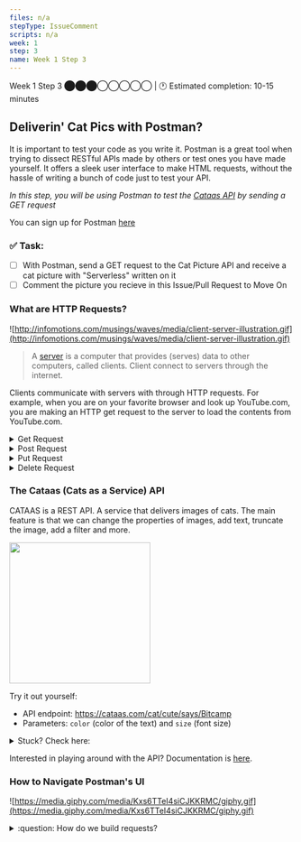 ```yaml
---
files: n/a
stepType: IssueComment
scripts: n/a
week: 1
step: 3
name: Week 1 Step 3
---
```


Week 1 Step 3 ⬤⬤⬤◯◯◯◯◯ | 🕐 Estimated completion: 10-15 minutes

## Deliverin' Cat Pics with Postman? 
It is important to test your code as you write it. Postman is a great tool when trying to dissect RESTful APIs made by others or test ones you have made yourself. It offers a sleek user interface to make HTML requests, without the hassle of writing a bunch of code just to test your API.

*In this step, you will be using Postman to test the [Cataas API](cataas.com) by sending a GET request*

You can sign up for Postman [here](https://www.postman.com/)

### ✅  Task:

- [ ]  With Postman, send a GET request to the Cat Picture API and receive a cat picture with "Serverless" written on it 
- [ ]  Comment the picture you recieve in this Issue/Pull Request to Move On

### What are HTTP Requests?
![http://infomotions.com/musings/waves/media/client-server-illustration.gif](http://infomotions.com/musings/waves/media/client-server-illustration.gif)

> A [server](https://www.infotech.co.uk/blog/it-infrastructure-what-does-a-server-actually-do) is a computer that provides (serves) data to other computers, called clients. Client connect to servers through the internet.

Clients communicate with servers with through HTTP requests. For example, when you are on your favorite browser and look up YouTube.com, you are making an HTTP get request to the server to load the contents from YouTube.com.

<details>
<summary>Get Request</summary>
A Get Request is used to retrieve and request data from a specified resource in a server. The information is iddentified by the Request-URL. In this case, you will use
a Get Request URL from the Catass API to receive a cat picture.

</details>


<details>
<summary>Post Request</summary>
A Post request are used to send data to a server to create or update a resource. The informration submitted to the server is archived in the request body of the HTTP request.
The HTTP post method is often used to send user-generated data to a server. An example could be uploading a picture to an Post URL.

</details>

<details>
<summary>Put Request</summary>
A Put request is similar to a Post request, but the difference is that Put requests are idempotent, meaning the results will always be the sabe if you call the Put request 
multiple times.

</details>

<details>
<summary>Delete Request</summary>
A Delete request is used to delete resources indicated by the URL and will remove the targeted resource.

</details>

### The Cataas (Cats as a Service) API
CATAAS is a REST API. A service that delivers images of cats. The main feature is that we can change the properties of images, add text, truncate the image, add a filter and more.

<img src="https://cataas.com/cat/says/hello%20world!" height="250" width="250">

Try it out yourself:
* API endpoint: https://cataas.com/cat/cute/says/Bitcamp
* Parameters: `color` (color of the text) and `size` (font size)

<details>
<summary>Stuck? Check here:</summary>
<br>

1. **Specifying the API Endpoint:** Enter https://cataas.com/cat/cute/says/Bitcamp, which is the API endpoint, into the text box next to GET

![image](https://user-images.githubusercontent.com/69332964/98034882-ad787100-1de5-11eb-83fd-9cb73f78beae.png)

2. **Setting Parameters:** Click on "Params" and enter `color` into Key and the color you want (eg. blue) into Value. Enter `size` into the next Key row and a number (eg. 50) into Value.
> **Note on parameters:** 
> * the `size` parameter refers to the font size of your caption. It has a limit at around 1,200.
> * Colors are pretty hit or miss; since the Cat API is on the web, but it generally adheres to HTML color names. Expect values such as "blue, green, yellow" to work.
> * The API can take very large words as input for the caption, however only **34** characters can be seen on the picture at one time .
3. **Click `Send` to get your cat picture**
    <br><br/>
</details>

Interested in playing around with the API? Documentation is [here](https://cataas.com/#/).


### How to Navigate Postman's UI
![https://media.giphy.com/media/Kxs6TTeI4siCJKKRMC/giphy.gif](https://media.giphy.com/media/Kxs6TTeI4siCJKKRMC/giphy.gif)

<details>
  <summary>:question: How do we build requests?</summary>
  
  The [Postman documentation](https://learning.postman.com/docs/sending-requests/requests/) covers:
  * Creating requests
  * Adding request detail
  * Setting request URLs
  * Selecting request methods
  * Sending parameters
  * Sending body data
  * Authenticating requests
  * Configuring request headers
</details>
